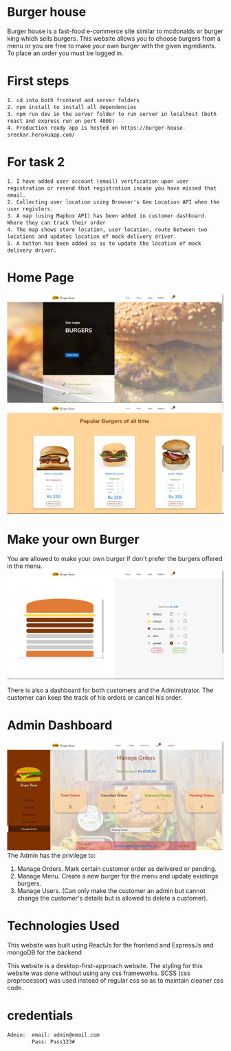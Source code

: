 # Burger house 
Burger house is a fast-food e-commerce site similar to mcdonalds or burger king which sells burgers.
This website allows you to choose burgers from a menu or you are free to make your own burger with the given ingredients.
To place an order you must be logged in.

# First steps
    1. cd into both frontend and server folders 
    2. npm install to install all dependencies
    3. npm run dev in the server folder to run server in localhost (both react and express run on port 4000)
    4. Production ready app is hosted on https://burger-house-sreekar.herokuapp.com/


# For task 2
    1. I have added user account (email) verification upon user registration or resend that registration incase you have missed that email. 
    2. Collecting user location using Browser's Geo Location API when the user registers.
    3. A map (using Mapbox API) has been added in customer dashboard. Where they can track their order
    4. The map shows store location, user location, route between two locations and updates location of mock delivery driver.
    5. A button has been added so as to update the location of mock delivery driver.


# Home Page
![](preview-images/home-1.jpg)
![](preview-images/home-2.PNG)

# Make your own Burger
You are allowed to make your own burger if don't prefer the burgers offered in the menu.
![](preview-images/make-your-burger.PNG)

There is also a dashboard for both customers and the Administrator.
The customer can keep the track of his orders or cancel his order.

# Admin Dashboard
![](preview-images/Admin-dashboard.PNG)
The Admin has the privilege to:
1. Manage Orders. Mark certain customer order as delivered or pending.
2. Manage Menu. Create a new burger for the menu and update existings burgers.
3. Manage Users. (Can only make the customer an admin but cannot change the customer's details but is allowed to delete a customer).  

# Technologies Used
This website was built using ReactJs for the frontend and ExpressJs and mongoDB for the backend

This website is a desktop-first-approach website.
The styling for this website was done without using any css frameworks.
SCSS (css preprocessor) was used instead of regular css so as to maintain cleaner css code.

# credentials 
    Admin:  email: admin@email.com
            Pass: Pass123#

